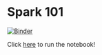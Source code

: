 # Spark 101

[![Binder](https://mybinder.org/badge_logo.svg)](https://mybinder.org/v2/gh/snowch/jupyter-stacks/master?filepath=README.ipynb)

Click [here](https://mybinder.org/v2/gh/snowch/jupyter-stacks/master?filepath=README.ipynb) to run the notebook!
